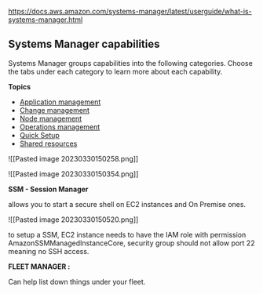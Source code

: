 https://docs.aws.amazon.com/systems-manager/latest/userguide/what-is-systems-manager.html

## Systems Manager capabilities

Systems Manager groups capabilities into the following categories. Choose the tabs under each category to learn more about each capability.

**Topics**

-   [Application management](https://docs.aws.amazon.com/systems-manager/latest/userguide/what-is-systems-manager.html#systems-manager-application-management)
-   [Change management](https://docs.aws.amazon.com/systems-manager/latest/userguide/what-is-systems-manager.html#capabilities-actions-and-change)
-   [Node management](https://docs.aws.amazon.com/systems-manager/latest/userguide/what-is-systems-manager.html#capabilities-instances-and-nodes)
-   [Operations management](https://docs.aws.amazon.com/systems-manager/latest/userguide/what-is-systems-manager.html#capabilities-operations-management)
-   [Quick Setup](https://docs.aws.amazon.com/systems-manager/latest/userguide/what-is-systems-manager.html#capabilities-quick-setup)
-   [Shared resources](https://docs.aws.amazon.com/systems-manager/latest/userguide/what-is-systems-manager.html#capabilities-shared)



![[Pasted image 20230330150258.png]]

![[Pasted image 20230330150354.png]]

**SSM - Session Manager**

allows you to start a secure shell on EC2 instances and On Premise ones. 

![[Pasted image 20230330150520.png]]


to setup a SSM, EC2 instance needs to have the IAM role with permission AmazonSSMManagedInstanceCore, security group should not allow port 22 meaning no SSH access. 


**FLEET MANAGER :** 

Can help list down things under your fleet. 









